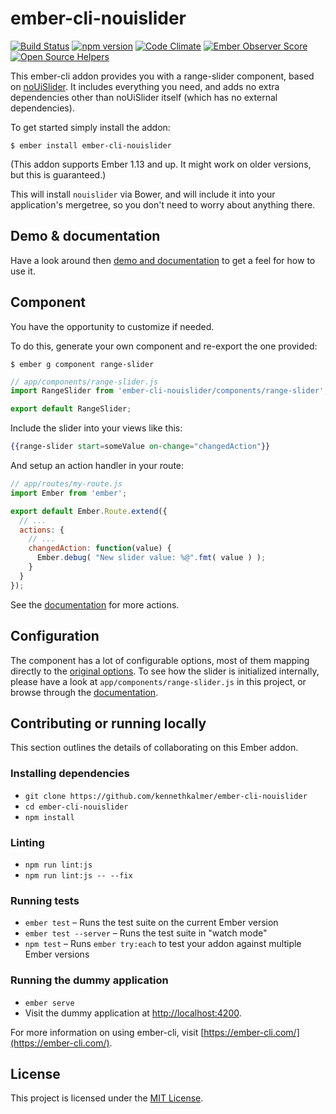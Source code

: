 # ember-cli-nouislider

[![Build Status](https://travis-ci.org/kennethkalmer/ember-cli-nouislider.png)](https://travis-ci.org/kennethkalmer/ember-cli-nouislider)
[![npm version](https://badge.fury.io/js/ember-cli-nouislider.svg)](http://badge.fury.io/js/ember-cli-nouislider)
[![Code Climate](https://codeclimate.com/github/kennethkalmer/ember-cli-nouislider/badges/gpa.svg)](https://codeclimate.com/github/kennethkalmer/ember-cli-nouislider)
[![Ember Observer Score](http://emberobserver.com/badges/ember-cli-nouislider.svg)](http://emberobserver.com/addons/ember-cli-nouislider)
[![Open Source Helpers](https://www.codetriage.com/kennethkalmer/ember-cli-nouislider/badges/users.svg)](https://www.codetriage.com/kennethkalmer/ember-cli-nouislider)

This ember-cli addon provides you with a range-slider component, based on
[noUiSlider](http://refreshless.com/nouislider). It includes everything you need,
and adds no extra dependencies other than noUiSlider itself (which has no external dependencies).

To get started simply install the addon:

```
$ ember install ember-cli-nouislider
```

(This addon supports Ember 1.13 and up. It might work on older versions, but this is guaranteed.)


This will install `nouislider` via Bower, and will include it into your application's
mergetree, so you don't need to worry about anything there.

## Demo & documentation

Have a look around then [demo and documentation](http://kennethkalmer.github.com/ember-cli-nouislider)
to get a feel for how to use it.

## Component

You have the opportunity to customize if needed.

To do this, generate your own component and re-export
the one provided:

```
$ ember g component range-slider
```

```js
// app/components/range-slider.js
import RangeSlider from 'ember-cli-nouislider/components/range-slider';

export default RangeSlider;
```

Include the slider into your views like this:

```handlebars
{{range-slider start=someValue on-change="changedAction"}}
```

And setup an action handler in your route:

```js
// app/routes/my-route.js
import Ember from 'ember';

export default Ember.Route.extend({
  // ...
  actions: {
    // ...
    changedAction: function(value) {
      Ember.debug( "New slider value: %@".fmt( value ) );
    }
  }
});
```

See the [documentation](https://kennethkalmer.github.com/ember-cli-nouislider/)
for more actions.

## Configuration

The component has a lot of configurable options, most of them mapping directly
to the [original options](http://refreshless.com/nouislider/slider-options/).
To see how the slider is initialized internally, please have a look at
`app/components/range-slider.js` in this project, or browse through the
[documentation](https://kennethkalmer.github.com/ember-cli-nouislider).

## Contributing or running locally

This section outlines the details of collaborating on this Ember addon.

### Installing dependencies

* `git clone https://github.com/kennethkalmer/ember-cli-nouislider`
* `cd ember-cli-nouislider`
* `npm install`

### Linting

* `npm run lint:js`
* `npm run lint:js -- --fix`

### Running tests

* `ember test` – Runs the test suite on the current Ember version
* `ember test --server` – Runs the test suite in "watch mode"
* `npm test` – Runs `ember try:each` to test your addon against multiple Ember versions

### Running the dummy application

* `ember serve`
* Visit the dummy application at [http://localhost:4200](http://localhost:4200).

For more information on using ember-cli, visit [https://ember-cli.com/](https://ember-cli.com/).

License
------------------------------------------------------------------------------

This project is licensed under the [MIT License](LICENSE.md).
